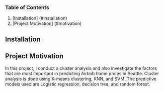 ### Table of Contents

1. [Installation] (#installation)
2. [Project Motivation] (#motivation)

## Installation <a name = "installation"></a>


## Project Motivation <a name = "motivation"></a>
In this project, I conduct a cluster analysis and also investigate the factors that are most important in predicting Airbnb home prices in Seattle. Cluster analysis is done using K-means clustering, KNN, and SVM. The predictive models used are Logistic regression, decision tree, and random forest.
